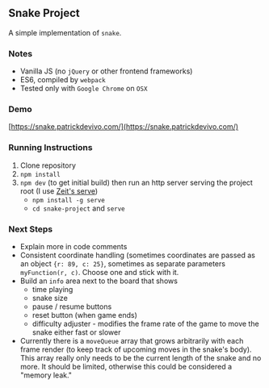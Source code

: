 ## Snake Project
A simple implementation of `snake`.

### Notes
- Vanilla JS (no `jQuery` or other frontend frameworks)
- ES6, compiled by `webpack`
- Tested only with `Google Chrome` on `OSX`

### Demo
[https://snake.patrickdevivo.com/](https://snake.patrickdevivo.com/)

### Running Instructions
1. Clone repository
2. `npm install`
3. `npm dev` (to get initial build) then run an http server serving the project root (I use [Zeit's serve](https://github.com/zeit/serve))
	- `npm install -g serve`
	- `cd snake-project` and `serve`

### Next Steps
- Explain more in code comments
- Consistent coordinate handling (sometimes coordinates are passed as an object `{r: 89, c: 25}`, sometimes as separate parameters `myFunction(r, c)`. Choose one and stick with it.
- Build an `info` area next to the board that shows
	- time playing
	- snake size
	- pause / resume buttons
	- reset button (when game ends)
	- difficulty adjuster - modifies the frame rate of the game to move the snake either fast or slower
- Currently there is a `moveQueue` array that grows arbitrarily with each frame render (to keep track of upcoming moves in the snake's body). This array really only needs to be the current length of the snake and no more. It should be limited, otherwise this could be considered a "memory leak."